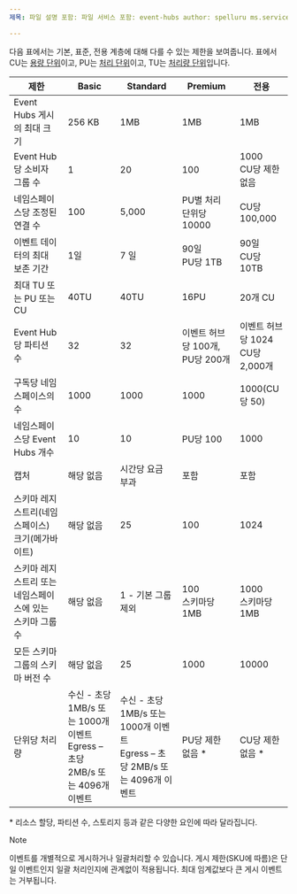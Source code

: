```yaml
---
제목: 파일 설명 포함: 파일 서비스 포함: event-hubs author: spelluru ms.service: event-hubs ms.topic: include ms.date: 11/04/2021 ms.author: spelluru ms.custom: "include file","fasttrack-edit","iot","event-hubs"

---
```


다음 표에서는 기본, 표준, 전용 계층에 대해 다를 수 있는 제한을 보여줍니다. 표에서 CU는 [용량 단위](../event-hubs-dedicated-overview.md)이고, PU는 [처리 단위](../event-hubs-scalability.md#processing-units)이고, TU는 [처리량 단위](../event-hubs-scalability.md#throughput-units)입니다. 

| 제한 | Basic | Standard | Premium |  전용 |
| ----- | ----- | -------- | -------- | --------- | 
| Event Hubs 게시의 최대 크기 | 256 KB | 1MB | 1MB |  1MB |
| Event Hub당 소비자 그룹 수 | 1 | 20 | 100 | 1000<br/>CU당 제한 없음  |
| 네임스페이스당 조정된 연결 수 | 100 | 5,000 | PU별 처리 단위당 10000 | CU당 100,000 |
| 이벤트 데이터의 최대 보존 기간 | 1일 | 7 일 | 90일<br/>PU당 1TB | 90일<br/>CU당 10TB |
| 최대 TU 또는 PU 또는 CU | 40TU | 40TU | 16PU | 20개 CU |
| Event Hub당 파티션 수 | 32 | 32 | 이벤트 허브당 100개, PU당 200개 | 이벤트 허브당 1024<br/> CU당 2,000개 |
| 구독당 네임스페이스의 수 | 1000 | 1000 | 1000 | 1000(CU당 50) |
| 네임스페이스당 Event Hubs 개수 | 10 | 10 | PU당 100 | 1000 |
| 캡처 | 해당 없음 | 시간당 요금 부과 | 포함 | 포함 |
| 스키마 레지스트리(네임스페이스) 크기(메가바이트) | 해당 없음 | 25 | 100 | 1024 |
| 스키마 레지스트리 또는 네임스페이스에 있는 스키마 그룹 수 | 해당 없음 | 1 - 기본 그룹 제외 | 100 <br/>스키마당 1MB | 1000<br/>스키마당 1MB |
| 모든 스키마 그룹의 스키마 버전 수 | 해당 없음 | 25 | 1000 | 10000 |
| 단위당 처리량 | 수신 - 초당 1MB/s 또는 1000개 이벤트<br/>Egress – 초당 2MB/s 또는 4096개 이벤트 | 수신 - 초당 1MB/s 또는 1000개 이벤트<br/>Egress – 초당 2MB/s 또는 4096개 이벤트 | PU당 제한 없음 * | CU당 제한 없음 * |

\* 리소스 할당, 파티션 수, 스토리지 등과 같은 다양한 요인에 따라 달라집니다. 
 

> [!NOTE]
> 이벤트를 개별적으로 게시하거나 일괄처리할 수 있습니다. 게시 제한(SKU에 따름)은 단일 이벤트인지 일괄 처리인지에 관계없이 적용됩니다. 최대 임계값보다 큰 게시 이벤트는 거부됩니다.

